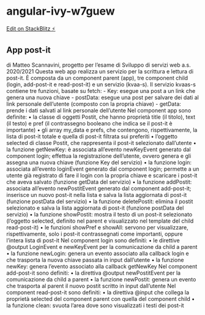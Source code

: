 # angular-ivy-w7guew

[Edit on StackBlitz ⚡️](https://stackblitz.com/edit/angular-ivy-w7guew)

## App post-it
di Matteo Scannavini, progetto per l’esame di Sviluppo di servizi web a.s. 2020/2021 
Questa web app realizza un servizio per la scrittura e lettura di post-it. 
È composta da un component parent (app), tre component child (login, add-post-it e read-post-it) e un servizio (kvaa-s).
Il servizio kvaas-s contiene tre funzioni, basate su fetch: 
    - Key: esegue una post a un link che genera una nuova chiave 
    - postData: esegue una post per salvare dei dati al link personale dell’utente (composto con la propria chiave)
    - getData: prende i dati salvati al link personale dell’utente
Nel component app sono definite:
    • la classe di oggetti Postit, che hanno proprietà title (il titolo), text (il testo) e pref (il contrassegno booleano che indica se il post-it è importante)
    • gli array my_data e prefs, che contengono, rispettivamente, la lista di post-it totale e quella di post-it filtrata sui preferiti
    • l’oggetto selected di classe Postit, che rappresenta il post-it selezionato dall’utente
    • la funzione getNewKey: è associata all’evento newKeyEvent generato dal component login; effettua la registrazione dell’utente, ovvero genera e gli assegna una nuova chiave (funzione Key del servizio)
    • la funzione login: associata all’evento loginEvent generato dal component login; permette a un utente già registrato di fare il login con la propria chiave e scaricare i post-it che aveva salvato (funzione getData del servizio)
    • la funzione addPostit: associata all’evento newPostitEvent generato dal component add-post-it; inserisce un nuovo post-it nella lista e salva la lista aggiornata di post-it  (funzione postData del servizio)
    • la funzione deletePostit: elimina il postit selezionato e salva la lista aggiornata di post-it (funzione postData del servizio)
    • la funzione showPostit: mostra il testo di un post-it selezionato (l’oggetto selected, definito nel parent e visualizzato nel template del child read-post-it) 
    • le funzioni showPref e showAll: servono per visualizzare, rispettivamente, solo i post-it contrassegnati come importanti, oppure l’intera lista di post-it 
Nel component login sono definiti:
    • le direttive @output LoginEvent e newKeyEvent per la comunicazione da child a parent
    • la funzione newLogin: genera un evento associato alla callback login e che trasporta la nuova chiave passata in input dall’utente
    • la funzione newKey: genera l’evento associato alla callback getNewKey
Nel component add-post-it sono definiti:
    • la direttiva @output newPostitEvent per la comunicazione da child a parent
    • la funzione newPostit: genera un evento che trasporta al parent il nuovo postit scritto in input dall’utente 
Nel component read-post-it sono definiti:
    • la direttiva @input che collega la proprietà selected del component parent con quella del component child
    • la funzione clean: svuota l’area dove sono visualizzati i testi dei post-it 


